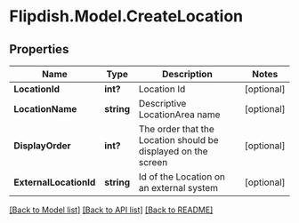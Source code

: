 # Flipdish.Model.CreateLocation
## Properties

Name | Type | Description | Notes
------------ | ------------- | ------------- | -------------
**LocationId** | **int?** | Location Id | [optional] 
**LocationName** | **string** | Descriptive LocationArea name | [optional] 
**DisplayOrder** | **int?** | The order that the Location should be displayed on the screen | [optional] 
**ExternalLocationId** | **string** | Id of the Location on an external system | [optional] 

[[Back to Model list]](../README.md#documentation-for-models) [[Back to API list]](../README.md#documentation-for-api-endpoints) [[Back to README]](../README.md)

